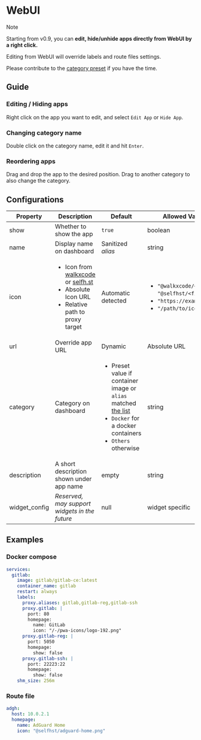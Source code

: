 # WebUI

> [!NOTE]
>
> Starting from v0.9, you can **edit, hide/unhide apps directly from WebUI by a right click.**
>
> Editing from WebUI will override labels and route files settings.

Please contribute to the [category preset](https://github.com/yusing/godoxy/blob/main/internal/homepage/categories.go) if you have the time.

## Guide

### Editing / Hiding apps

Right click on the app you want to edit, and select `Edit App` or `Hide App`.

### Changing category name

Double click on the category name, edit it and hit `Enter`.

### Reordering apps

Drag and drop the app to the desired position. Drag to another category to also change the category.

## Configurations

| Property      | Description                                                                                                                                                                                 | Default                                                                                                                                                                                                                                    | Allowed Values / Syntax                                                                                                                                |
| ------------- | ------------------------------------------------------------------------------------------------------------------------------------------------------------------------------------------- | ------------------------------------------------------------------------------------------------------------------------------------------------------------------------------------------------------------------------------------------ | ------------------------------------------------------------------------------------------------------------------------------------------------------ |
| show          | Whether to show the app                                                                                                                                                                     | `true`                                                                                                                                                                                                                                     | boolean                                                                                                                                                |
| name          | Display name on dashboard                                                                                                                                                                   | Sanitized _alias_                                                                                                                                                                                                                          | string                                                                                                                                                 |
| icon          | <ul><li>Icon from [walkxcode](https://github.com/walkxcode/dashboard-icons) or [selfh.st](https://selfh.st/icons)</li><li>Absolute Icon URL</li><li>Relative path to proxy target</li></ul> | Automatic detected                                                                                                                                                                                                                         | <ul><li>`"@walkxcode/<filename>.png"`<br/>`"@selfhst/<filename>.svg"`</li><li>`"https://example.com/icon.png"`</li><li>`"/path/to/icon.png"`</li></ul> |
| url           | Override app URL                                                                                                                                                                            | Dynamic                                                                                                                                                                                                                                    | Absolute URL                                                                                                                                           |
| category      | Category on dashboard                                                                                                                                                                       | <ul><li>Preset value if container image or `alias` matched <a href="https://github.com/yusing/godoxy/blob/main/internal/homepage/categories.go">the list</a></li><li>`Docker` for a docker containers</li><li>`Others` otherwise</li></ul> | string                                                                                                                                                 |
| description   | A short description shown under app name                                                                                                                                                    | empty                                                                                                                                                                                                                                      | string                                                                                                                                                 |
| widget_config | _Reserved, may support widgets in the future_                                                                                                                                               | null                                                                                                                                                                                                                                       | widget specific                                                                                                                                        |

## Examples

### Docker compose

```yaml
services:
  gitlab:
    image: gitlab/gitlab-ce:latest
    container_name: gitlab
    restart: always
    labels:
      proxy.aliases: gitlab,gitlab-reg,gitlab-ssh
      proxy.gitlab: |
        port: 80
        homepage:
          name: GitLab
          icon: "/-/pwa-icons/logo-192.png"
      proxy.gitlab-reg: |
        port: 5050
        homepage:
          show: false
      proxy.gitlab-ssh: |
        port: 22223:22
        homepage:
          show: false
    shm_size: 256m
```

### Route file

```yaml
adgh:
  host: 10.0.2.1
  homepage:
    name: AdGuard Home
    icon: "@selfhst/adguard-home.png"
```
